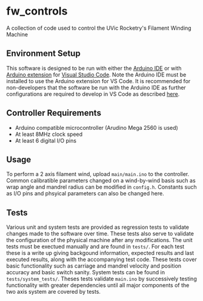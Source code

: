 # fw_controls
A collection of code used to control the UVic Rocketry's Filament Winding Machine

## Environment Setup
This software is designed to be run with either the [Arduino IDE](https://www.arduino.cc/en/main/software) or with [Arduino extension](https://marketplace.visualstudio.com/items?itemName=vsciot-vscode.vscode-arduino) for [Visual Studio Code](https://code.visualstudio.com/). Note the Arduino IDE must be installed to use the Arduino extension for VS Code. It is recommended for non-developers that the software be run with the Arduino IDE as further configurations are required to develop in VS Code as described [here](https://medium.com/home-wireless/use-visual-studio-code-for-arduino-2d0cf4c1760b).

## Controller Requirements
 - Arduino compatible microcontroller (Arudino Mega 2560 is used)
 - At least 8MHz clock speed
 - At least 6 digital I/O pins

## Usage
To perform a 2 axis filament wind, upload `main/main.ino` to the controller. Common calibratible parameters changed on a wind-by-wind basis such as wrap angle and mandrel radius can be modified in `config.h`. Constants such as I/O pins and phsyical parameters can also be changed here.

## Tests
Various unit and system tests are provided as regression tests to validate changes made to the software over time. These tests also serve to validate the configuration of the physical machine after any modifications. The unit tests must be exectued manually and are found in `tests/`. For each test these is a write up giving backgound information, expected results and last executed results, along with the accompanying test code. These tests cover basic functionality such as carriage and mandrel velocity and position accuracy and basic switch sanity. System tests can be found in `tests/system_tests/`. Theses tests validate `main.ino` by successively testing functionality with greater dependencies until all major components of the two axis system are covered by tests.
